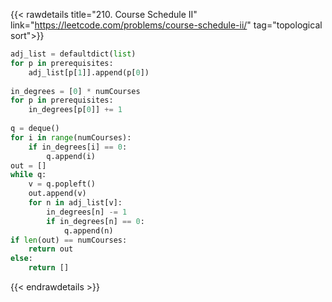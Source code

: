{{< rawdetails title="210. Course Schedule II" link="https://leetcode.com/problems/course-schedule-ii/" tag="topological sort">}}

```python
adj_list = defaultdict(list)
for p in prerequisites:
    adj_list[p[1]].append(p[0])
        
in_degrees = [0] * numCourses
for p in prerequisites:
    in_degrees[p[0]] += 1
        
q = deque()
for i in range(numCourses):
    if in_degrees[i] == 0:
        q.append(i)
out = []
while q:
    v = q.popleft()
    out.append(v)
    for n in adj_list[v]:
        in_degrees[n] -= 1
        if in_degrees[n] == 0:
            q.append(n)
if len(out) == numCourses:
    return out
else:
    return []
```

{{< endrawdetails >}}

